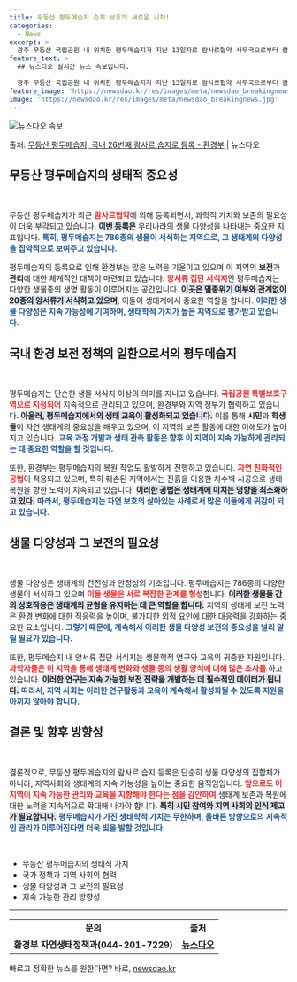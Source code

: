 ```yaml
---
title: 무등산 평두메습지 습지 보호의 새로운 시작!
categories:
  - News
excerpt: >
  광주 무등산 국립공원 내 위치한 평두메습지가 지난 13일자로 람사르협약 사무국으로부터 람사르습지로 등록됐다.…
feature_text: >
  ## 뉴스다오 실시간 뉴스 속보입니다.

  광주 무등산 국립공원 내 위치한 평두메습지가 지난 13일자로 람사르협약 사무국으로부터 람사르습지로 등록됐다.…
feature_image: 'https://newsdao.kr/res/images/meta/newsdao_breakingnews.jpg'
image: 'https://newsdao.kr/res/images/meta/newsdao_breakingnews.jpg'
---
```


![뉴스다오 속보](https://newsdao.kr/res/images/meta/newsdao_breakingnews.jpg)

<p>출처: <a href="https://newsdao.kr/3813" rel="dofollow">무등산 평두메습지, 국내 26번째 람사르 습지로 등록 - 환경부</a> | 뉴스다오</p>

<h2 data-ke-size="size26">무등산 평두메습지의 생태적 중요성</h2>

<p data-ke-size="size16">&nbsp;</p>

무등산 평두메습지가 최근 <b><span style="color: #ee2323;">람사르협약</span></b>에 의해 등록되면서, 과학적 가치와 보존의 필요성이 더욱 부각되고 있습니다. <b><span style="background-color: #21538527;">이번 등록은</span></b> 우리나라의 생물 다양성을 나타내는 중요한 지표입니다. <b><span style="color: #1a5490;">특히, 평두메습지는 786종의 생물이 서식하는 지역으로, 그 생태계의 다양성을 집약적으로 보여주고 있습니다.</span></b>

평두메습지의 등록으로 인해 환경부는 많은 노력을 기울이고 있으며 이 지역의 <b>보전</b>과 <b>관리</b>에 대한 체계적인 대책이 마련되고 있습니다. <b><span style="color: #ee2323;">양서류 집단 서식지</span></b>인 평두메습지는 다양한 생물종의 생명 활동이 이루어지는 공간입니다. <b><span style="background-color: #21538527;">이곳은 멸종위기 여부와 관계없이 20종의 양서류가 서식하고 있으며</span></b>, 이들이 생태계에서 중요한 역할을 합니다. <b><span style="color: #1a5490;">이러한 생물 다양성은 지속 가능성에 기여하며, 생태학적 가치가 높은 지역으로 평가받고 있습니다.</span></b>

<h2 data-ke-size="size26">국내 환경 보전 정책의 일환으로서의 평두메습지</h2>

<p data-ke-size="size16">&nbsp;</p>

평두메습지는 단순한 생물 서식지 이상의 의미를 지니고 있습니다. <b><span style="color: #ee2323;">국립공원 특별보호구역으로 지정되어</span></b> 지속적으로 관리되고 있으며, 환경부와 지역 정부가 협력하고 있습니다. <b><span style="background-color: #21538527;">아울러, 평두메습지에서의 생태 교육이 활성화되고 있습니다.</span></b> 이를 통해 <b>시민</b>과 <b>학생들</b>이 자연 생태계의 중요성을 배우고 있으며, 이 지역의 보존 활동에 대한 이해도가 높아지고 있습니다. <b><span style="color: #1a5490;">교육 과정 개발과 생태 관측 활동은 향후 이 지역이 지속 가능하게 관리되는 데 중요한 역할을 할 것입니다.</span></b>

또한, 환경부는 평두메습지의 복원 작업도 활발하게 진행하고 있습니다. <b><span style="color: #ee2323;">자연 친화적인 공법</span></b>이 적용되고 있으며, 특히 훼손된 지역에서는 진흙을 이용한 차수벽 시공으로 생태 복원을 향한 노력이 지속되고 있습니다. <b><span style="background-color: #21538527;">이러한 공법은 생태계에 미치는 영향을 최소화하고 있다.</span></b> <b><span style="color: #1a5490;">따라서, 평두메습지는 자연 보호의 살아있는 사례로서 많은 이들에게 귀감이 되고 있습니다.</span></b>

<h2 data-ke-size="size26">생물 다양성과 그 보전의 필요성</h2>

<p data-ke-size="size16">&nbsp;</p>

생물 다양성은 생태계의 건전성과 안정성의 기초입니다. 평두메습지는 786종의 다양한 생물이 서식하고 있으며 <b><span style="color: #ee2323;">이들 생물은 서로 복잡한 관계를 형성</span></b>합니다. <b><span style="background-color: #21538527;">이러한 생물들 간의 상호작용은 생태계의 균형을 유지하는 데 큰 역할을 합니다.</span></b> 지역의 생태계 보전 노력은 환경 변화에 대한 적응력을 높이며, 불가피한 외적 요인에 대한 대응력을 강화하는 중요한 요소입니다. <b><span style="color: #1a5490;">그렇기 때문에, 계속해서 이러한 생물 다양성 보전의 중요성을 널리 알릴 필요가 있습니다.</span></b>

또한, 평두메습지 내 양서류 집단 서식지는 생물학적 연구와 교육의 귀중한 자원입니다. <b><span style="color: #ee2323;">과학자들은 이 지역을 통해 생태계 변화와 생물 종의 생활 양식에 대해 많은 조사를</span></b> 하고 있습니다. <b><span style="background-color: #21538527;">이러한 연구는 지속 가능한 보전 전략을 개발하는 데 필수적인 데이터가 됩니다.</span></b> <b><span style="color: #1a5490;">따라서, 지역 사회는 이러한 연구활동과 교육이 계속해서 활성화될 수 있도록 지원을 아끼지 않아야 합니다.</span></b>

<h2 data-ke-size="size26">결론 및 향후 방향성</h2>

<p data-ke-size="size16">&nbsp;</p>

결론적으로, 무등산 평두메습지의 람사르 습지 등록은 단순히 생물 다양성의 집합체가 아니라, 지역사회와 생태계의 지속 가능성을 높이는 중요한 움직임입니다. <b><span style="color: #ee2323;">앞으로도 이 지역이 지속 가능한 관리와 교육을 지향해야 한다는 점을 감안하여</span></b> 생태계 보존과 복원에 대한 노력을 지속적으로 확대해 나가야 합니다. <b><span style="background-color: #21538527;">특히 시민 참여와 지역 사회의 인식 제고가 필요합니다.</span></b> <b><span style="color: #1a5490;">평두메습지가 가진 생태학적 가치는 무한하며, 올바른 방향으로의 지속적인 관리가 이루어진다면 더욱 빛을 발할 것입니다.</span></b>

<p data-ke-size="size16">&nbsp;</p>

<ul>
    <li>무등산 평두메습지의 생태적 가치</li>
    <li>국가 정책과 지역 사회의 협력</li>
    <li>생물 다양성과 그 보전의 필요성</li>
    <li>지속 가능한 관리 방향성</li>
</ul>

<hr/>

<table style="width:100%;">
    <tr>
        <td style="text-align: center; height: 17px;"><b>문의</b></td>
        <td style="text-align: center; height: 17px;"><b>출처</b></td>
    </tr>
    <tr>
        <td style="text-align: center; height: 17px;"><b>환경부 자연생태정책과(044-201-7229)</b></td>
        <td style="text-align: center; height: 17px;"><b><a href="https://newsdao.kr/3813">뉴스다오</a></b></td>
    </tr>
</table> 

빠르고 정확한 뉴스를 원한다면? 바로, <a href="https://newsdao.kr" rel="dofollow">newsdao.kr</a>


